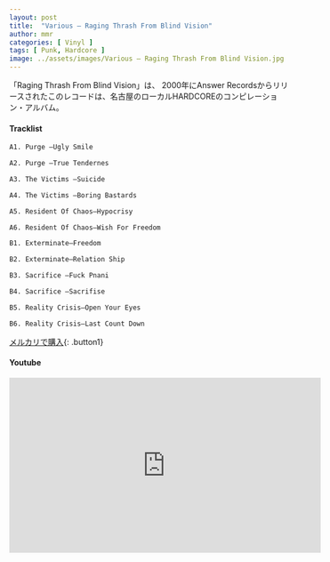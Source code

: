 ```yaml
---
layout: post
title:  "Various – Raging Thrash From Blind Vision"
author: mmr
categories: [ Vinyl ]
tags: [ Punk, Hardcore ]
image: ../assets/images/Various – Raging Thrash From Blind Vision.jpg
---
```


「Raging Thrash From Blind Vision」は、
2000年にAnswer Recordsからリリースされたこのレコードは、名古屋のローカルHARDCOREのコンピレーション・アルバム。

#### Tracklist
```md
A1. Purge –Ugly Smile

A2. Purge –True Tendernes

A3. The Victims –Suicide

A4. The Victims –Boring Bastards

A5. Resident Of Chaos–Hypocrisy

A6. Resident Of Chaos–Wish For Freedom

B1. Exterminate–Freedom

B2. Exterminate–Relation Ship

B3. Sacrifice –Fuck Pnani

B4. Sacrifice –Sacrifise

B5. Reality Crisis–Open Your Eyes

B6. Reality Crisis–Last Count Down
```

[メルカリで購入](https://jp.mercari.com/item/m28557865371?afid=6142608987){: .button1}

#### Youtube
<iframe width="560" height="315" src="https://www.youtube.com/embed/mFgWVarRYNc?si=xFjedn0Jj96hQ-zU" title="YouTube video player" frameborder="0" allow="accelerometer; autoplay; clipboard-write; encrypted-media; gyroscope; picture-in-picture; web-share" referrerpolicy="strict-origin-when-cross-origin" allowfullscreen></iframe>
